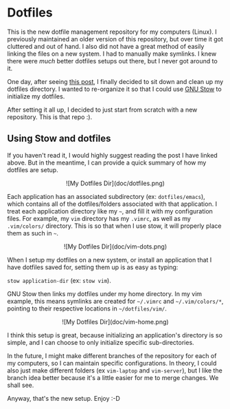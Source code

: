 # Dotfiles
This is the new dotfile management repository for my computers (Linux). I previously maintained an older version of this repository, but over time it got cluttered and out of hand. I also did not have a great method of easily linking the files on a new system. I had to manually make symlinks. I knew there were *much* better dotfiles setups out there, but I never got around to it.

One day, after seeing [this post](http://brandon.invergo.net/news/2012-05-26-using-gnu-stow-to-manage-your-dotfiles.html), I finally decided to sit down and clean up my dotfiles directory. I wanted to re-organize it so that I could use [GNU Stow](http://freecode.com/projects/gnustow) to initialize my dotfiles. 

After setting it all up, I decided to just start from scratch with a new repository. This is that repo :).

## Using Stow and dotfiles
If you haven't read it, I would highly suggest reading the post I have linked above. But in the meantime, I can provide a quick summary of how my dotfiles are setup. 

<center>![My Dotfiles Dir](doc/dotfiles.png)</center>

Each application has an associated subdirectory (ex: `dotfiles/emacs`), which contains all of the dotfiles/folders associated with that application. I treat each application directory like my `~`, and fill it with my configuration files. For example, my `vim` directory has my `.vimrc`, as well as my `.vim/colors/` directory. This is so that when I use stow, it will properly place them as such in `~`.

<center>![My Dotfiles Dir](doc/vim-dots.png)</center>

When I setup my dotfiles on a new system, or install an application that I have dotfiles saved for, setting them up is as easy as typing:

 `stow application-dir` (ex: `stow vim`). 
 
GNU Stow then links my dotfiles under my home directory. In my vim example, this means symlinks are created for `~/.vimrc` and `~/.vim/colors/*`, pointing to their respective locations in `~/dotfiles/vim/`.

<center>![My Dotfiles Dir](doc/vim-home.png)</center>

I think this setup is great, because initializing an application's directory is so simple, and I can choose to only initialize specific sub-directories. 

In the future, I might make different branches of the repository for each of my computers, so I can maintain specific configurations. In theory, I could also just make different folders (ex `vim-laptop` and `vim-server`), but I like the branch idea better because it's a little easier for me to merge changes. We shall see. 

Anyway, that's the new setup. Enjoy :-D
